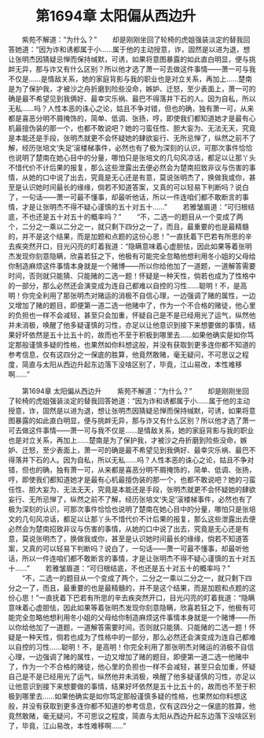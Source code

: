 # 　　第1694章 太阳偏从西边升
　　紫苑不解道：“为什么？”
　　却是刚刚坐回了轮椅的虎姐强装淡定的替我回答她道：“因为诈和诱都属于小……属于他的主动授意，诈，固然是以进为退，想让张明杰因猜疑忌惮而保持缄默，可诱，如果将意图暴露的如此直白明显，便与挑衅无异，那与诈又有什么区别？所以他才选了萧一可去做这件事情——萧一可与我不仅是……是情敌关系，她的家庭背影与我的职业也是对立关系，再加上……楚南是为了保护我，才被沙之舟折磨到险些没命，嫉妒、迁怒，至少表面上，萧一可的确是最不希望见到我俩好、最幸灾乐祸、最巴不得落井下石的人。因为自私，所以无私……吗？人性本恶的诛心之论，姑且不争对错，但也的确，独有萧一可，从来都是喜恶分明不屑掩饰的，简单、低调、张扬，哼，即使我们都知道她才是最有心机最擅伪装的那一个，也都不敢说吧？她的刁蛮任性、胆大妄为、无法无天，究竟是本能还是手段，张明杰就更不会怀疑她的肆欲妄行、无所忌惮了，纵然之前不了解，经历张培文‘失足’滚楼梯事件，必然也有了极为深刻的认识，可那次事件恰恰也说明了楚南在她心目中的分量，哪怕只是张培文的几句风凉话，都足以让那丫头不惜代价不计后果的报复，那么这些泄露出去便必然会为楚南招致非议与伤害的事情，从她的口中说了出去，究竟是无心还是有意，莫说张明杰了，换做我或你，甚至是认识她时间最长的缘缘，倘若不知道答案，又真的可以轻易下判断吗？说白了，一句话——萧一可最不懂事，却最听他话，所以一件连咱们都不敢断言的事情，才是让张明杰不得不疑心谨慎的五十对五十……”
　　若雅皱眉道：“可归根结底，不也还是五十对五十的概率吗？”
　　“不，二选一的题目从一个变成了两个，二分之一乘以二分之一，就只剩下四分之一了，而且，最重要的也是最精髓的，并不是这个结果，而是加题和点题的这份心思！”一直抚着下巴若有所思的辛去疾突然开口，目光闪亮的盯着我道：“隐瞒意味着心虚胆怯，因此如果等着张明杰发现你刻意隐瞒，欣喜若狂之下，他极有可能完全忽略他想利用冬小姐的父母给你制造麻烦这件事情本身就是一个赌博——所以你给他加了一道题，一道解答需要时间，否则就只能猜、只能赌的二选一题！怀疑是一种天性，倘若也成为了性格中的一部分，那么必然还会演变成为连自己都难以自控的习性……聪明！不，是高明！你完全利用了那张明杰对赌运的消极不自信心理，一边强调了赌的属性，一边又增加了赌的题目，即便第一道二选一他赌中了，作为一个不合格的赌徒，他心里的负担也一样不会减轻，甚至只会加重，怀疑自己是不是已经用光了运气，纵然他并未消极，唤醒了他多疑谨慎的习性，亦足以让他意识到接下来想要做的事情，结果好坏依然是五十比五十的，故而也不至于积极到哪里去……如果他确实是如你笃定那般谨慎多疑的性格，也果然如你料想这般，并没有获取到更多连你都不知道的参考信息，仅有这四分之一保底的胜算，他竟然敢赌，毫无疑问，不可思议之程度，简直与太阳从西边升起东边落下没啥区别了，毕竟，江山易改，本性难移啊……”

　　第1694章 太阳偏从西边升
　　紫苑不解道：“为什么？”
　　却是刚刚坐回了轮椅的虎姐强装淡定的替我回答她道：“因为诈和诱都属于小……属于他的主动授意，诈，固然是以进为退，想让张明杰因猜疑忌惮而保持缄默，可诱，如果将意图暴露的如此直白明显，便与挑衅无异，那与诈又有什么区别？所以他才选了萧一可去做这件事情——萧一可与我不仅是……是情敌关系，她的家庭背影与我的职业也是对立关系，再加上……楚南是为了保护我，才被沙之舟折磨到险些没命，嫉妒、迁怒，至少表面上，萧一可的确是最不希望见到我俩好、最幸灾乐祸、最巴不得落井下石的人。因为自私，所以无私……吗？人性本恶的诛心之论，姑且不争对错，但也的确，独有萧一可，从来都是喜恶分明不屑掩饰的，简单、低调、张扬，哼，即使我们都知道她才是最有心机最擅伪装的那一个，也都不敢说吧？她的刁蛮任性、胆大妄为、无法无天，究竟是本能还是手段，张明杰就更不会怀疑她的肆欲妄行、无所忌惮了，纵然之前不了解，经历张培文‘失足’滚楼梯事件，必然也有了极为深刻的认识，可那次事件恰恰也说明了楚南在她心目中的分量，哪怕只是张培文的几句风凉话，都足以让那丫头不惜代价不计后果的报复，那么这些泄露出去便必然会为楚南招致非议与伤害的事情，从她的口中说了出去，究竟是无心还是有意，莫说张明杰了，换做我或你，甚至是认识她时间最长的缘缘，倘若不知道答案，又真的可以轻易下判断吗？说白了，一句话——萧一可最不懂事，却最听他话，所以一件连咱们都不敢断言的事情，才是让张明杰不得不疑心谨慎的五十对五十……”
　　若雅皱眉道：“可归根结底，不也还是五十对五十的概率吗？”
　　“不，二选一的题目从一个变成了两个，二分之一乘以二分之一，就只剩下四分之一了，而且，最重要的也是最精髓的，并不是这个结果，而是加题和点题的这份心思！”一直抚着下巴若有所思的辛去疾突然开口，目光闪亮的盯着我道：“隐瞒意味着心虚胆怯，因此如果等着张明杰发现你刻意隐瞒，欣喜若狂之下，他极有可能完全忽略他想利用冬小姐的父母给你制造麻烦这件事情本身就是一个赌博——所以你给他加了一道题，一道解答需要时间，否则就只能猜、只能赌的二选一题！怀疑是一种天性，倘若也成为了性格中的一部分，那么必然还会演变成为连自己都难以自控的习性……聪明！不，是高明！你完全利用了那张明杰对赌运的消极不自信心理，一边强调了赌的属性，一边又增加了赌的题目，即便第一道二选一他赌中了，作为一个不合格的赌徒，他心里的负担也一样不会减轻，甚至只会加重，怀疑自己是不是已经用光了运气，纵然他并未消极，唤醒了他多疑谨慎的习性，亦足以让他意识到接下来想要做的事情，结果好坏依然是五十比五十的，故而也不至于积极到哪里去……如果他确实是如你笃定那般谨慎多疑的性格，也果然如你料想这般，并没有获取到更多连你都不知道的参考信息，仅有这四分之一保底的胜算，他竟然敢赌，毫无疑问，不可思议之程度，简直与太阳从西边升起东边落下没啥区别了，毕竟，江山易改，本性难移啊……”
